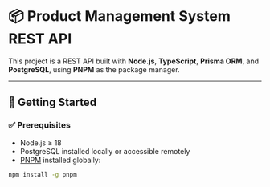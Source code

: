 # 📦 Product Management System REST API

This project is a REST API built with **Node.js**, **TypeScript**, **Prisma ORM**, and **PostgreSQL**, using **PNPM** as the package manager.

---

## 🚀 Getting Started

### ✅ Prerequisites

- Node.js ≥ 18
- PostgreSQL installed locally or accessible remotely
- [PNPM](https://pnpm.io/) installed globally:

```bash
npm install -g pnpm
